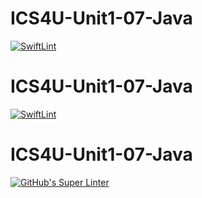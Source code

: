 # ICS4U-Unit1-07-Java
[![SwiftLint](https://github.com/Ryan-ChungKamChung/ICS4U-Unit1-07-Java/workflows/SwiftLint/badge.svg)](https://github.com/Ryan-ChungKamChung/ICS4U-Unit1-07-Java/actions)
# ICS4U-Unit1-07-Java
[![SwiftLint](https://github.com/Ryan-ChungKamChung/ICS4U-Unit1-07-Java/workflows/SwiftLint/badge.svg)](https://github.com/Ryan-ChungKamChung/ICS4U-Unit1-07-Java/actions)
# ICS4U-Unit1-07-Java
[![GitHub's Super Linter](https://github.com/Ryan-ChungKamChung/ICS4U-Unit1-07-Java/workflows/GitHub's%20Super%20Linter/badge.svg)](https://github.com/Ryan-ChungKamChung/ICS4U-Unit1-07-Java/actions)

